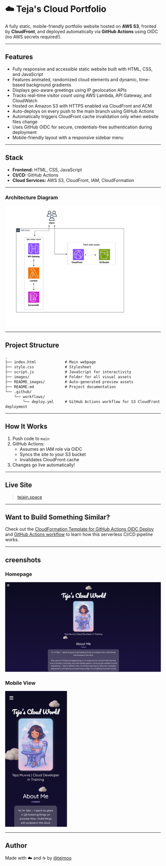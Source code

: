 # ☁️ Teja's Cloud Portfolio

A fully static, mobile-friendly portfolio website hosted on **AWS S3**, fronted by **CloudFront**, and deployed automatically via **GitHub Actions** using OIDC (no AWS secrets required!).

---

## Features

- Fully responsive and accessible static website built with HTML, CSS, and JavaScript
- Features animated, randomized cloud elements and dynamic, time-based background gradients
- Displays geo-aware greetings using IP geolocation APIs
- Tracks real-time visitor count using AWS Lambda, API Gateway, and CloudWatch
- Hosted on Amazon S3 with HTTPS enabled via CloudFront and ACM
- Auto-deploys on every push to the main branch using GitHub Actions
- Automatically triggers CloudFront cache invalidation only when website files change
- Uses GitHub OIDC for secure, credentials-free authentication during deployment
- Mobile-friendly layout with a responsive sidebar menu

---

## Stack

- **Frontend:** HTML, CSS, JavaScript
- **CI/CD:** GitHub Actions
- **Cloud Services:** AWS S3, CloudFront, IAM, CloudFormation

---

### Architecture Diagram

![Architecture](README_images/architecture.png)

---

## Project Structure

```
.
├── index.html             # Main webpage
├── style.css              # Stylesheet
├── script.js              # JavaScript for interactivity
├── images/                # Folder for all visual assets
├── README_images/         # Auto-generated preview assets 
├── README.md              # Project documentation
└── .github/
    └── workflows/
        └── deploy.yml     # GitHub Actions workflow for S3 CloudFront deployment
```

---

## How It Works

1. Push code to `main`
2. GitHub Actions:
   - Assumes an IAM role via OIDC
   - Syncs the site to your S3 bucket
   - Invalidates CloudFront cache
3. Changes go live automatically!

---

## Live Site

> [tejain.space](#)  

---

## Want to Build Something Similar?

Check out the [CloudFormation Template for GitHub Actions OIDC Deploy](.github/cloudformation/github-oidc-deploy.yaml) and [GitHub Actions workflow](.github/workflows/deploy.yml) to learn how this serverless CI/CD pipeline works.

---

## creenshots

### Homepage

<img src="README_images/web_screenshot.png" width="600" />

### Mobile View

<img src="README_images/mobile_screenshot.png" width="200" />

---

## Author

Made with ☁️ and ☕ by [@tejmoo](https://github.com/tejmoo)